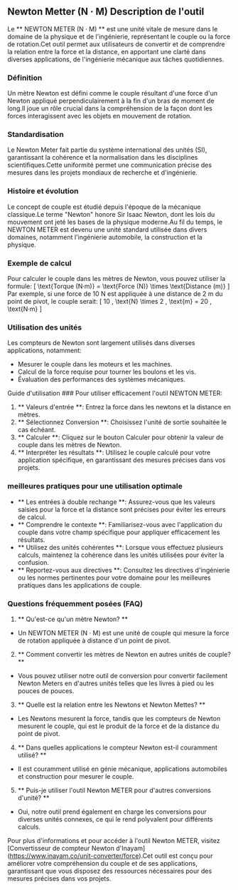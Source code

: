 ## Newton Metter (N · M) Description de l'outil

Le ** NEWTON METER (N · M) ** est une unité vitale de mesure dans le domaine de la physique et de l'ingénierie, représentant le couple ou la force de rotation.Cet outil permet aux utilisateurs de convertir et de comprendre la relation entre la force et la distance, en apportant une clarté dans diverses applications, de l'ingénierie mécanique aux tâches quotidiennes.

### Définition
Un mètre Newton est défini comme le couple résultant d'une force d'un Newton appliqué perpendiculairement à la fin d'un bras de moment de long.Il joue un rôle crucial dans la compréhension de la façon dont les forces interagissent avec les objets en mouvement de rotation.

### Standardisation
Le Newton Meter fait partie du système international des unités (SI), garantissant la cohérence et la normalisation dans les disciplines scientifiques.Cette uniformité permet une communication précise des mesures dans les projets mondiaux de recherche et d'ingénierie.

### Histoire et évolution
Le concept de couple est étudié depuis l'époque de la mécanique classique.Le terme "Newton" honore Sir Isaac Newton, dont les lois du mouvement ont jeté les bases de la physique moderne.Au fil du temps, le NEWTON METER est devenu une unité standard utilisée dans divers domaines, notamment l'ingénierie automobile, la construction et la physique.

### Exemple de calcul
Pour calculer le couple dans les mètres de Newton, vous pouvez utiliser la formule:
\[ \text{Torque (N·m)} = \text{Force (N)} \times \text{Distance (m)} \]
Par exemple, si une force de 10 N est appliquée à une distance de 2 m du point de pivot, le couple serait:
\[ 10 \, \text{N} \times 2 \, \text{m} = 20 \, \text{N·m} \]

### Utilisation des unités
Les compteurs de Newton sont largement utilisés dans diverses applications, notamment:
- Mesurer le couple dans les moteurs et les machines.
- Calcul de la force requise pour tourner les boulons et les vis.
- Évaluation des performances des systèmes mécaniques.

Guide d'utilisation ###
Pour utiliser efficacement l'outil NEWTON METER:
1. ** Valeurs d'entrée **: Entrez la force dans les newtons et la distance en mètres.
2. ** Sélectionnez Conversion **: Choisissez l'unité de sortie souhaitée le cas échéant.
3. ** Calculer **: Cliquez sur le bouton Calculer pour obtenir la valeur de couple dans les mètres de Newton.
4. ** Interpréter les résultats **: Utilisez le couple calculé pour votre application spécifique, en garantissant des mesures précises dans vos projets.

### meilleures pratiques pour une utilisation optimale
- ** Les entrées à double rechange **: Assurez-vous que les valeurs saisies pour la force et la distance sont précises pour éviter les erreurs de calcul.
- ** Comprendre le contexte **: Familiarisez-vous avec l'application du couple dans votre champ spécifique pour appliquer efficacement les résultats.
- ** Utilisez des unités cohérentes **: Lorsque vous effectuez plusieurs calculs, maintenez la cohérence dans les unités utilisées pour éviter la confusion.
- ** Reportez-vous aux directives **: Consultez les directives d'ingénierie ou les normes pertinentes pour votre domaine pour les meilleures pratiques dans les applications de couple.

### Questions fréquemment posées (FAQ)

1. ** Qu'est-ce qu'un mètre Newton? **
- Un NEWTON METER (N · M) est une unité de couple qui mesure la force de rotation appliquée à distance d'un point de pivot.

2. ** Comment convertir les mètres de Newton en autres unités de couple? **
- Vous pouvez utiliser notre outil de conversion pour convertir facilement Newton Meters en d'autres unités telles que les livres à pied ou les pouces de pouces.

3. ** Quelle est la relation entre les Newtons et Newton Mettes? **
- Les Newtons mesurent la force, tandis que les compteurs de Newton mesurent le couple, qui est le produit de la force et de la distance du point de pivot.

4. ** Dans quelles applications le compteur Newton est-il couramment utilisé? **
- Il est couramment utilisé en génie mécanique, applications automobiles et construction pour mesurer le couple.

5. ** Puis-je utiliser l'outil Newton METER pour d'autres conversions d'unité? **
- Oui, notre outil prend également en charge les conversions pour diverses unités connexes, ce qui le rend polyvalent pour différents calculs.

Pour plus d'informations et pour accéder à l'outil Newton METER, visitez [Convertisseur de compteur Newton d'Inayam] (https://www.inayam.co/unit-converter/force).Cet outil est conçu pour améliorer votre compréhension du couple et de ses applications, garantissant que vous disposez des ressources nécessaires pour des mesures précises dans vos projets.